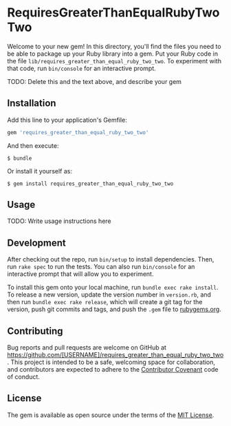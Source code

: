 # RequiresGreaterThanEqualRubyTwoTwo

Welcome to your new gem! In this directory, you'll find the files you need to be able to package up your Ruby library into a gem. Put your Ruby code in the file `lib/requires_greater_than_equal_ruby_two_two`. To experiment with that code, run `bin/console` for an interactive prompt.

TODO: Delete this and the text above, and describe your gem

## Installation

Add this line to your application's Gemfile:

```ruby
gem 'requires_greater_than_equal_ruby_two_two'
```

And then execute:

    $ bundle

Or install it yourself as:

    $ gem install requires_greater_than_equal_ruby_two_two

## Usage

TODO: Write usage instructions here

## Development

After checking out the repo, run `bin/setup` to install dependencies. Then, run `rake spec` to run the tests. You can also run `bin/console` for an interactive prompt that will allow you to experiment.

To install this gem onto your local machine, run `bundle exec rake install`. To release a new version, update the version number in `version.rb`, and then run `bundle exec rake release`, which will create a git tag for the version, push git commits and tags, and push the `.gem` file to [rubygems.org](https://rubygems.org).

## Contributing

Bug reports and pull requests are welcome on GitHub at https://github.com/[USERNAME]/requires_greater_than_equal_ruby_two_two. This project is intended to be a safe, welcoming space for collaboration, and contributors are expected to adhere to the [Contributor Covenant](http://contributor-covenant.org) code of conduct.


## License

The gem is available as open source under the terms of the [MIT License](http://opensource.org/licenses/MIT).

